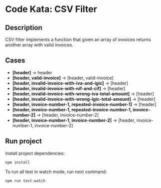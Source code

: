 # Code Kata: CSV Filter


## Description
CSV filter implements a function that given an array of invoices returns another array with valid invoices.


## Cases

- **[header]** -> header
- **[header, valid-invoice]** -> [header, valid-invoice]
- **[header, invalid-invoice-with-iva-and-igic]** -> [header]
- **[header, invalid-invoice-with-nif-and-cif]** -> [header]
- **[header, invalid-invoice-with-wrong-iva-total-amount]** -> [header]
- **[header, invalid-invoice-with-wrong-igic-total-amount]** -> [header]
- **[header, invoice-number-1, repeated-invoice-number-1]** -> [header]
- **[header, invoice-number-1, repeated-invoice-number-1, invoice-number-2]** -> [header, invoice-number-2]
- **[header, invoice-number-1, invoice-number-2]** -> [header, invoice-number-1, invoice-number-2]

## Run project
Install project dependencies:

`
npm install
`

To run all test in watch mode, run next command:

`
npm run test:watch
`
